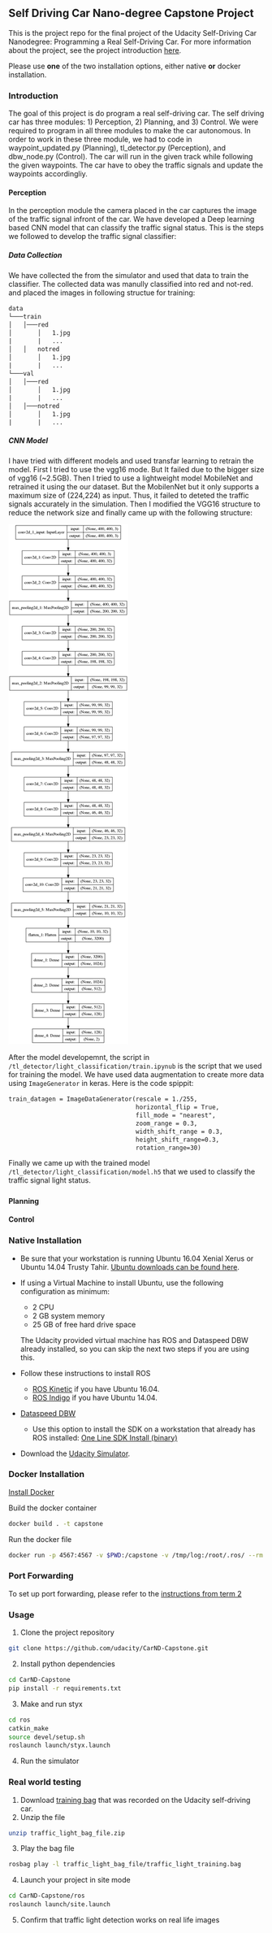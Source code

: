 ## Self Driving Car Nano-degree Capstone Project

This is the project repo for the final project of the Udacity Self-Driving Car Nanodegree: Programming a Real Self-Driving Car. For more information about the project, see the project introduction [here](https://classroom.udacity.com/nanodegrees/nd013/parts/6047fe34-d93c-4f50-8336-b70ef10cb4b2/modules/e1a23b06-329a-4684-a717-ad476f0d8dff/lessons/462c933d-9f24-42d3-8bdc-a08a5fc866e4/concepts/5ab4b122-83e6-436d-850f-9f4d26627fd9).

Please use **one** of the two installation options, either native **or** docker installation.

### Introduction

The goal of this project is do program a real self-driving car. The self driving car has three modules: 1) Perception, 2) Planning, and 3) Control. We were required to program in all three modules to make the car autonomous. In order to work in these three module, we had to code in waypoint_updated.py (Planning), tl_detector.py (Perception), and dbw_node.py (Control). The car will run in the given track while following the given waypoints. The car have to obey the traffic signals and update the waypoints accordingliy.

#### Perception

In the perception module the camera placed in the car captures the image of the traffic signal infront of the car. We have developed a Deep learning based CNN model that can classify the traffic signal status. This is the steps we followed to develop the traffic signal classifier:

##### Data Collection

We have collected the from the simulator and used that data to train the classifier. The collected data was manully classified into red and not-red. and placed the images in following structue for training: 

```
data
└───train
│   │───red
│       │   1.jpg
|       |   ...
│   │   notred
│       │   1.jpg
|       |   ...
└───val
│   │───red
│       │   1.jpg
|       |   ...
│   │───notred
│       │   1.jpg
|       |   ...
```

##### CNN Model

I have tried with different models and used transfar learning to retrain the model. First I tried to use the vgg16 mode. But It failed due to the bigger size of vgg16 (~2.5GB). Then I tried to use a lightweight model MobileNet and retrained it using the our dataset. But the MobilenNet but it only supports a maximum size of (224,224) as input. Thus, it failed to deteted the traffic signals accurately in the simulation. Then I modified the VGG16 structure to reduce the network size and finally came up with the following structure: 

![](model_plot.png)


After the model developemnt, the script in ```/tl_detector/light_classification/train.ipynub``` is the script that we used for training the model. We have used data augmentation to create more data using ```ImageGenerator``` in keras. Here is the code spippit: 
```
train_datagen = ImageDataGenerator(rescale = 1./255,
                                   horizontal_flip = True,
                                   fill_mode = "nearest",
                                   zoom_range = 0.3,
                                   width_shift_range = 0.3,
                                   height_shift_range=0.3,
                                   rotation_range=30)
```
Finally we came up with the trained model ```/tl_detector/light_classification/model.h5``` that we used to classify the traffic signal light status. 

##### 

#### Planning

#### Control


### Native Installation

* Be sure that your workstation is running Ubuntu 16.04 Xenial Xerus or Ubuntu 14.04 Trusty Tahir. [Ubuntu downloads can be found here](https://www.ubuntu.com/download/desktop).
* If using a Virtual Machine to install Ubuntu, use the following configuration as minimum:
  * 2 CPU
  * 2 GB system memory
  * 25 GB of free hard drive space

  The Udacity provided virtual machine has ROS and Dataspeed DBW already installed, so you can skip the next two steps if you are using this.

* Follow these instructions to install ROS
  * [ROS Kinetic](http://wiki.ros.org/kinetic/Installation/Ubuntu) if you have Ubuntu 16.04.
  * [ROS Indigo](http://wiki.ros.org/indigo/Installation/Ubuntu) if you have Ubuntu 14.04.
* [Dataspeed DBW](https://bitbucket.org/DataspeedInc/dbw_mkz_ros)
  * Use this option to install the SDK on a workstation that already has ROS installed: [One Line SDK Install (binary)](https://bitbucket.org/DataspeedInc/dbw_mkz_ros/src/81e63fcc335d7b64139d7482017d6a97b405e250/ROS_SETUP.md?fileviewer=file-view-default)
* Download the [Udacity Simulator](https://github.com/udacity/CarND-Capstone/releases).

### Docker Installation
[Install Docker](https://docs.docker.com/engine/installation/)

Build the docker container
```bash
docker build . -t capstone
```

Run the docker file
```bash
docker run -p 4567:4567 -v $PWD:/capstone -v /tmp/log:/root/.ros/ --rm -it capstone
```

### Port Forwarding
To set up port forwarding, please refer to the [instructions from term 2](https://classroom.udacity.com/nanodegrees/nd013/parts/40f38239-66b6-46ec-ae68-03afd8a601c8/modules/0949fca6-b379-42af-a919-ee50aa304e6a/lessons/f758c44c-5e40-4e01-93b5-1a82aa4e044f/concepts/16cf4a78-4fc7-49e1-8621-3450ca938b77)

### Usage

1. Clone the project repository
```bash
git clone https://github.com/udacity/CarND-Capstone.git
```

2. Install python dependencies
```bash
cd CarND-Capstone
pip install -r requirements.txt
```
3. Make and run styx
```bash
cd ros
catkin_make
source devel/setup.sh
roslaunch launch/styx.launch
```
4. Run the simulator

### Real world testing
1. Download [training bag](https://s3-us-west-1.amazonaws.com/udacity-selfdrivingcar/traffic_light_bag_file.zip) that was recorded on the Udacity self-driving car.
2. Unzip the file
```bash
unzip traffic_light_bag_file.zip
```
3. Play the bag file
```bash
rosbag play -l traffic_light_bag_file/traffic_light_training.bag
```
4. Launch your project in site mode
```bash
cd CarND-Capstone/ros
roslaunch launch/site.launch
```
5. Confirm that traffic light detection works on real life images
